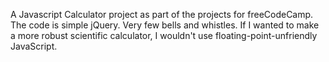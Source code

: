 A Javascript Calculator project as part of the projects for freeCodeCamp. The code is simple jQuery. Very few bells and whistles. If I wanted to make a more robust scientific calculator, I wouldn't use floating-point-unfriendly JavaScript.